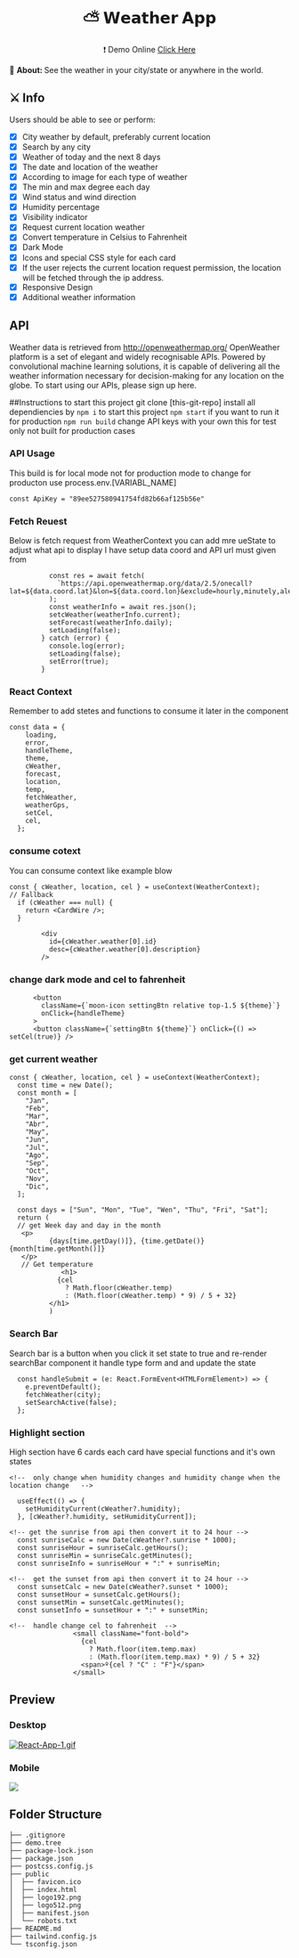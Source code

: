 <h1 align="center">⛅ 𝗪𝗲𝗮𝘁𝗵𝗲𝗿 𝗔𝗽𝗽</h1>
<p align="center">
❗ Demo Online <a href="https://reliable-pasca-fe2766.netlify.app/" target="_blank">Click Here</a>
</p>
<div>
  <p>🔎 <strong>About: </strong>See the weather in your city/state or anywhere in the world.</p>
</div>

<div>
  <h2>⚔️ Info</h2>
  <p>Users should be able to see or perform:</p>

  - [x] City weather by default, preferably current location
  - [x] Search by any city
  - [x] Weather of today and the next 8 days
  - [x] The date and location of the weather
  - [x] According to image for each type of weather
  - [x] The min and max degree each day
  - [x] Wind status and wind direction
  - [x] Humidity percentage
  - [x] Visibility indicator
  - [x] Request current location weather
  - [x] Convert temperature in Celsius to Fahrenheit
  - [x] Dark Mode
  - [x] Icons and special CSS style for each card
  - [x] If the user rejects the current location request permission, the location will be fetched through the ip address.
  - [x] Responsive Design
  - [x] Additional weather information
</div>


## API
Weather data is retrieved from http://openweathermap.org/
OpenWeather platform is a set of elegant and widely recognisable APIs. Powered by convolutional machine learning solutions, it is capable of delivering all the weather information necessary for decision-making for any location on the globe. To start using our APIs, please sign up here.

##Instructions
to start this project git clone [this-git-repo] install all dependiencies by `npm i` to start this project `npm start` if you want to run it for production `npm run build` change API keys with your own this for test only not built for production cases

### API Usage
This build is for local mode not for production mode to change for producton use process.env.[VARIABL_NAME]

```const baseUrl = "https://api.openweathermap.org/data/2.5/weather"
const ApiKey = "89ee527580941754fd82b66af125b56e"
```
### Fetch Reuest
Below is fetch request from WeatherContext you can add mre ueState to adjust what api to display
I have setup data coord and API url must given from  

``` try {
          const res = await fetch(
            `https://api.openweathermap.org/data/2.5/onecall?lat=${data.coord.lat}&lon=${data.coord.lon}&exclude=hourly,minutely,alerts&units=metric&appid=${ApiKey}`
          );
          const weatherInfo = await res.json();
          setcWeather(weatherInfo.current);
          setForecast(weatherInfo.daily);
          setLoading(false);
        } catch (error) {
          console.log(error);
          setLoading(false);
          setError(true);
        }
```
### React Context
Remember to add stetes and functions to consume it later in the component
```
const data = {
    loading,
    error,
    handleTheme,
    theme,
    cWeather,
    forecast,
    location,
    temp,
    fetchWeather,
    weatherGps,
    setCel,
    cel,
  };
```

### consume cotext
You can consume context like example blow
```  
const { cWeather, location, cel } = useContext(WeatherContext);
// Fallback
  if (cWeather === null) {
    return <CardWire />;
  }
  
        <div
          id={cWeather.weather[0].id}
          desc={cWeather.weather[0].description}
        />
```

### change dark mode and cel to fahrenheit
```
      <button
        className={`moon-icon settingBtn relative top-1.5 ${theme}`}
        onClick={handleTheme}
      >
      <button className={`settingBtn ${theme}`} onClick={() => setCel(true)} />
 ```


### get current weather
```
const { cWeather, location, cel } = useContext(WeatherContext);
  const time = new Date();
  const month = [
    "Jan",
    "Feb",
    "Mar",
    "Abr",
    "May",
    "Jun",
    "Jul",
    "Ago",
    "Sep",
    "Oct",
    "Nov",
    "Dic",
  ];

  const days = ["Sun", "Mon", "Tue", "Wen", "Thu", "Fri", "Sat"];
  return (
  // get Week day and day in the month
   <p>
          {days[time.getDay()]}, {time.getDate()} {month[time.getMonth()]}
   </p>
   // Get temperature
             <h1>
            {cel
              ? Math.floor(cWeather.temp)
              : (Math.floor(cWeather.temp) * 9) / 5 + 32}
          </h1>
          )
```
  
### Search Bar
Search bar is a button when you click it set state to true and re-render searchBar component
it handle type form and and update the state
```
  const handleSubmit = (e: React.FormEvent<HTMLFormElement>) => {
    e.preventDefault();
    fetchWeather(city);
    setSearchActive(false);
  };
  ```

### Highlight section
High section have 6 cards each card have special functions and it's own states
```
<!--  only change when humidity changes and humidity change when the location change   -->

  useEffect(() => {
    setHumidityCurrent(cWeather?.humidity);
  }, [cWeather?.humidity, setHumidityCurrent]);
  
<!-- get the sunrise from api then convert it to 24 hour -->
  const sunriseCalc = new Date(cWeather?.sunrise * 1000);
  const sunriseHour = sunriseCalc.getHours();
  const sunriseMin = sunriseCalc.getMinutes();
  const sunriseInfo = sunriseHour + ":" + sunriseMin;

<!--  get the sunset from api then convert it to 24 hour -->
  const sunsetCalc = new Date(cWeather?.sunset * 1000);
  const sunsetHour = sunsetCalc.getHours();
  const sunsetMin = sunsetCalc.getMinutes();
  const sunsetInfo = sunsetHour + ":" + sunsetMin;
  
<!--  handle change cel to fahrenheit  -->
                <small className="font-bold">
                  {cel
                    ? Math.floor(item.temp.max)
                    : (Math.floor(item.temp.max) * 9) / 5 + 32}
                  <span>º{cel ? "C" : "F"}</span>
                </small>
```

## Preview

### Desktop
[![React-App-1.gif](https://s1.gifyu.com/images/React-App-1.gif)](https://gifyu.com/image/SsNEO)
### Mobile
![](https://s1.gifyu.com/images/Weather-App.gif)

## Folder Structure
```
├── .gitignore
├── demo.tree
├── package-lock.json
├── package.json
├── postcss.config.js
├── public
│  ├── favicon.ico
│  ├── index.html
│  ├── logo192.png
│  ├── logo512.png
│  ├── manifest.json
│  └── robots.txt
├── README.md
├── tailwind.config.js
└── tsconfig.json
```

